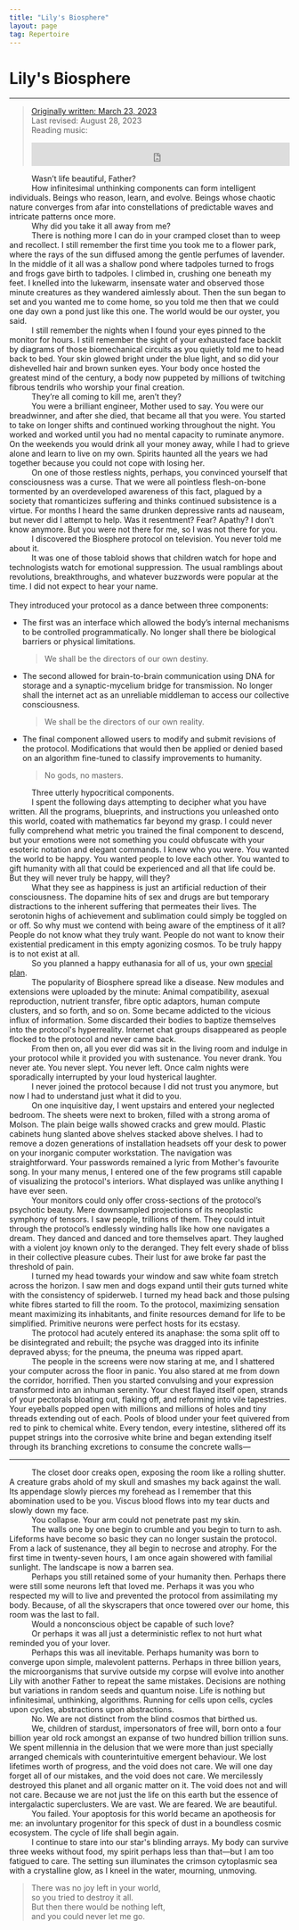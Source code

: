 ```yaml
---
title: "Lily's Biosphere"
layout: page
tag: Repertoire
---
```


# Lily's Biosphere

---

<style>
  p:not(blockquote > p) {
    text-indent: 40px;
    margin: 0;
  }
  footer {
    display: none;
  }
</style>

> [Originally written: March 23, 2023](/assets/media/lilys-biosphere-original.txt)  
> Last revised: August 28, 2023 <br />
> Reading music:
>
> <iframe style="border: 0; width: 100%; height: 42px;" src="https://bandcamp.com/EmbeddedPlayer/album=4266696895/size=small/bgcol=333333/linkcol=c990ff/transparent=true/" seamless><a href="https://bvdub.bandcamp.com/album/we-were-the-sun">We Were the Sun by bvdub | Brock Van Wey</a></iframe>

<script>console.log("If the bandcamp embed doesn't play, try unblocking autoplay for this site.")</script>

Wasn’t life beautiful, Father?

How infinitesimal unthinking components can form intelligent individuals. Beings who reason, learn, and evolve. Beings whose chaotic nature converges from afar into constellations of predictable waves and intricate patterns once more.

Why did you take it all away from me?

There is nothing more I can do in your cramped closet than to weep and recollect. I still remember the first time you took me to a flower park, where the rays of the sun diffused among the gentle perfumes of lavender. In the middle of it all was a shallow pond where tadpoles turned to frogs and frogs gave birth to tadpoles. I climbed in, crushing one beneath my feet. I knelled into the lukewarm, insensate water and observed those minute creatures as they wandered aimlessly about. Then the sun began to set and you wanted me to come home, so you told me then that we could one day own a pond just like this one. The world would be our oyster, you said.

I still remember the nights when I found your eyes pinned to the monitor for hours. I still remember the sight of your exhausted face backlit by diagrams of those biomechanical circuits as you quietly told me to head back to bed. Your skin glowed bright under the blue light, and so did your dishevelled hair and brown sunken eyes. Your body once hosted the greatest mind of the century, a body now puppeted by millions of twitching fibrous tendrils who worship your final creation.

They’re all coming to kill me, aren’t they?

You were a brilliant engineer, Mother used to say. You were our breadwinner, and after she died, that became all that you were. You started to take on longer shifts and continued working throughout the night. You worked and worked until you had no mental capacity to ruminate anymore. On the weekends you would drink all your money away, while I had to grieve alone and learn to live on my own. Spirits haunted all the years we had together because you could not cope with losing her.

On one of those restless nights, perhaps, you convinced yourself that consciousness was a curse. That we were all pointless flesh-on-bone tormented by an overdeveloped awareness of this fact, plagued by a society that romanticizes suffering and thinks continued subsistence is a virtue. For months I heard the same drunken depressive rants ad nauseam, but never did I attempt to help. Was it resentment? Fear? Apathy? I don’t know anymore. But you were not there for me, so I was not there for you.

I discovered the Biosphere protocol on television. You never told me about it.

It was one of those tabloid shows that children watch for hope and technologists watch for emotional suppression. The usual ramblings about revolutions, breakthroughs, and whatever buzzwords were popular at the time. I did not expect to hear your name.<br /><br /> They introduced your protocol as a dance between three components:

- The first was an interface which allowed the body’s internal mechanisms to be controlled programmatically. No longer shall there be biological barriers or physical limitations.
  > We shall be the directors of our own destiny.
- The second allowed for brain-to-brain communication using DNA for storage and a synaptic-mycelium bridge for transmission. No longer shall the internet act as an unreliable middleman to access our collective consciousness.
  > We shall be the directors of our own reality.
- The final component allowed users to modify and submit revisions of the protocol. Modifications that would then be applied or denied based on an algorithm fine-tuned to classify improvements to humanity.
  > No gods, no masters.

Three utterly hypocritical components.

I spent the following days attempting to decipher what you have written. All the programs, blueprints, and instructions you unleashed onto this world, coated with mathematics far beyond my grasp. I could never fully comprehend what metric you trained the final component to descend, but your emotions were not something you could obfuscate with your esoteric notation and elegant commands. I knew who you were. You wanted the world to be happy. You wanted people to love each other. You wanted to gift humanity with all that could be experienced and all that life could be. But they will never truly be happy, will they?

What they see as happiness is just an artificial reduction of their consciousness. The dopamine hits of sex and drugs are but temporary distractions to the inherent suffering that permeates their lives. The serotonin highs of achievement and sublimation could simply be toggled on or off. So why must we contend with being aware of the emptiness of it all? People do not know what they truly want. People do not want to know their existential predicament in this empty agonizing cosmos. To be truly happy is to not exist at all.

So you planned a happy euthanasia for all of us, your own [special plan](https://www.youtube.com/watch?v=lxZpEFJhO6k).

The popularity of Biosphere spread like a disease. New modules and extensions were uploaded by the minute: Animal compatibility, asexual reproduction, nutrient transfer, fibre optic adaptors, human compute clusters, and so forth, and so on. Some became addicted to the vicious influx of information. Some discarded their bodies to baptize themselves into the protocol's hyperreality. Internet chat groups disappeared as people flocked to the protocol and never came back.

From then on, all you ever did was sit in the living room and indulge in your protocol while it provided you with sustenance. You never drank. You never ate. You never slept. You never left. Once calm nights were sporadically interrupted by your loud hysterical laughter.

I never joined the protocol because I did not trust you anymore, but now I had to understand just what it did to you.

On one inquisitive day, I went upstairs and entered your neglected bedroom. The sheets were next to broken, filled with a strong aroma of Molson. The plain beige walls showed cracks and grew mould. Plastic cabinets hung slanted above shelves stacked above shelves. I had to remove a dozen generations of installation headsets off your desk to power on your inorganic computer workstation. The navigation was straightforward. Your passwords remained a lyric from Mother's favourite song. In your many menus, I entered one of the few programs still capable of visualizing the protocol's interiors. What displayed was unlike anything I have ever seen.

Your monitors could only offer cross-sections of the protocol’s psychotic beauty. Mere downsampled projections of its neoplastic symphony of tensors. I saw people, trillions of them. They could intuit through the protocol’s endlessly winding halls like how one navigates a dream. They danced and danced and tore themselves apart. They laughed with a violent joy known only to the deranged. They felt every shade of bliss in their collective pleasure cubes. Their lust for awe broke far past the threshold of pain.

I turned my head towards your window and saw white foam stretch across the horizon. I saw men and dogs expand until their guts turned white with the consistency of spiderweb. I turned my head back and those pulsing white fibres started to fill the room. To the protocol, maximizing sensation meant maximizing its inhabitants, and finite resources demand for life to be simplified. Primitive neurons were perfect hosts for its ecstasy.

The protocol had acutely entered its anaphase: the soma split off to be disintegrated and rebuilt; the psyche was dragged into its infinite depraved abyss; for the pneuma, the pneuma was ripped apart.

The people in the screens were now staring at me, and I shattered your computer across the floor in panic. You also stared at me from down the corridor, horrified. Then you started convulsing and your expression transformed into an inhuman serenity. Your chest flayed itself open, strands of your pectorals bloating out, flaking off, and reforming into vile tapestries. Your eyeballs popped open with millions and millions of holes and tiny threads extending out of each. Pools of blood under your feet quivered from red to pink to chemical white. Every tendon, every intestine, slithered off its puppet strings into the corrosive white brine and began extending itself through its branching excretions to consume the concrete walls—

---

The closet door creaks open, exposing the room like a rolling shutter. A creature grabs ahold of my skull and smashes my back against the wall. Its appendage slowly pierces my forehead as I remember that this abomination used to be you. Viscus blood flows into my tear ducts and slowly down my face.

You collapse. Your arm could not penetrate past my skin.

The walls one by one begin to crumble and you begin to turn to ash. Lifeforms have become so basic they can no longer sustain the protocol. From a lack of sustenance, they all begin to necrose and atrophy. For the first time in twenty-seven hours, I am once again showered with familial sunlight. The landscape is now a barren sea.

Perhaps you still retained some of your humanity then. Perhaps there were still some neurons left that loved me. Perhaps it was you who respected my will to live and prevented the protocol from assimilating my body. Because, of all the skyscrapers that once towered over our home, this room was the last to fall.

Would a nonconscious object be capable of such love?

Or perhaps it was all just a deterministic reflex to not hurt what reminded you of your lover.

Perhaps this was all inevitable. Perhaps humanity was born to converge upon simple, malevolent patterns. Perhaps in three billion years, the microorganisms that survive outside my corpse will evolve into another Lily with another Father to repeat the same mistakes. Decisions are nothing but variations in random seeds and quantum noise. Life is nothing but infinitesimal, unthinking, algorithms. Running for cells upon cells, cycles upon cycles, abstractions upon abstractions.

No. We are not distinct from the blind cosmos that birthed us.

We, children of stardust, impersonators of free will, born onto a four billion year old rock amongst an expanse of two hundred billion trillion suns. We spent millennia in the delusion that we were more than just specially arranged chemicals with counterintuitive emergent behaviour. We lost lifetimes worth of progress, and the void does not care. We will one day forget all of our mistakes, and the void does not care. We mercilessly destroyed this planet and all organic matter on it. The void does not and will not care. Because we are not just the life on this earth but the essence of intergalactic superclusters. We are vast. We are feared. We are beautiful.

You failed. Your apoptosis for this world became an apotheosis for me: an involuntary progenitor for this speck of dust in a boundless cosmic ecosystem. The cycle of life shall begin again.

I continue to stare into our star's blinding arrays. My body can survive three weeks without food, my spirit perhaps less than that—but I am too fatigued to care. The setting sun illuminates the crimson cytoplasmic sea with a crystalline glow, as I kneel in the water, mourning, unmoving.

> There was no joy left in your world, <br />
> so you tried to destroy it all. <br />
> But then there would be nothing left, <br />
> and you could never let me go.<br />

